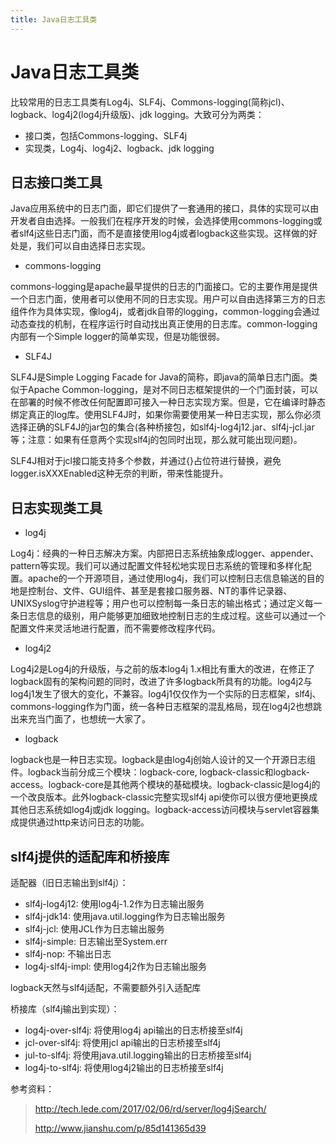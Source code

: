 ```yaml
---
title: Java日志工具类
---
```



# Java日志工具类

比较常用的日志工具类有Log4j、SLF4j、Commons-logging(简称jcl)、logback、log4j2(log4j升级版)、jdk logging。大致可分为两类：

- 接口类，包括Commons-logging、SLF4j
- 实现类，Log4j、log4j2、logback、jdk logging

<!--more-->

## 日志接口类工具

Java应用系统中的日志门面，即它们提供了一套通用的接口，具体的实现可以由开发者自由选择。一般我们在程序开发的时候，会选择使用commons-logging或者slf4j这些日志门面，而不是直接使用log4j或者logback这些实现。这样做的好处是，我们可以自由选择日志实现。

- commons-logging

commons-logging是apache最早提供的日志的门面接口。它的主要作用是提供一个日志门面，使用者可以使用不同的日志实现。用户可以自由选择第三方的日志组件作为具体实现，像log4j，或者jdk自带的logging，common-logging会通过动态查找的机制，在程序运行时自动找出真正使用的日志库。common-logging内部有一个Simple logger的简单实现，但是功能很弱。

- SLF4J

SLF4J是Simple Logging Facade for Java的简称，即java的简单日志门面。类似于Apache Common-logging，是对不同日志框架提供的一个门面封装，可以在部署的时候不修改任何配置即可接入一种日志实现方案。但是，它在编译时静态绑定真正的log库。使用SLF4J时，如果你需要使用某一种日志实现，那么你必须选择正确的SLF4J的jar包的集合(各种桥接包，如slf4j-log4j12.jar、slf4j-jcl.jar等；注意：如果有任意两个实现slf4j的包同时出现，那么就可能出现问题)。

SLF4J相对于jcl接口能支持多个参数，并通过{}占位符进行替换，避免logger.isXXXEnabled这种无奈的判断，带来性能提升。

## 日志实现类工具

- log4j

Log4j：经典的一种日志解决方案。内部把日志系统抽象成logger、appender、pattern等实现。我们可以通过配置文件轻松地实现日志系统的管理和多样化配置。apache的一个开源项目，通过使用log4j，我们可以控制日志信息输送的目的地是控制台、文件、GUI组件、甚至是套接口服务器、NT的事件记录器、UNIXSyslog守护进程等；用户也可以控制每一条日志的输出格式；通过定义每一条日志信息的级别，用户能够更加细致地控制日志的生成过程。这些可以通过一个配置文件来灵活地进行配置，而不需要修改程序代码。

- log4j2

Log4j2是Log4j的升级版，与之前的版本log4j 1.x相比有重大的改进，在修正了logback固有的架构问题的同时，改进了许多logback所具有的功能。log4j2与log4j1发生了很大的变化，不兼容。log4j1仅仅作为一个实际的日志框架，slf4j、commons-logging作为门面，统一各种日志框架的混乱格局，现在log4j2也想跳出来充当门面了，也想统一大家了。

- logback

logback也是一种日志实现。logback是由log4j创始人设计的又一个开源日志组件。logback当前分成三个模块：logback-core, logback-classic和logback-access。logback-core是其他两个模块的基础模块。logback-classic是log4j的一个改良版本。此外logback-classic完整实现slf4j api使你可以很方便地更换成其他日志系统如log4j或jdk logging。logback-access访问模块与servlet容器集成提供通过http来访问日志的功能。

## slf4j提供的适配库和桥接库

适配器（旧日志输出到slf4j）：

- slf4j-log4j12: 使用log4j-1.2作为日志输出服务
- slf4j-jdk14: 使用java.util.logging作为日志输出服务
- slf4j-jcl: 使用JCL作为日志输出服务
- slf4j-simple: 日志输出至System.err
- slf4j-nop: 不输出日志
- log4j-slf4j-impl: 使用log4j2作为日志输出服务

logback天然与slf4j适配，不需要额外引入适配库

桥接库（slf4j输出到实现）：

- log4j-over-slf4j: 将使用log4j api输出的日志桥接至slf4j
- jcl-over-slf4j: 将使用jcl api输出的日志桥接至slf4j
- jul-to-slf4j: 将使用java.util.logging输出的日志桥接至slf4j
- log4j-to-slf4j: 将使用log4j2输出的日志桥接至slf4j


参考资料：

> http://tech.lede.com/2017/02/06/rd/server/log4jSearch/
>
> http://www.jianshu.com/p/85d141365d39

